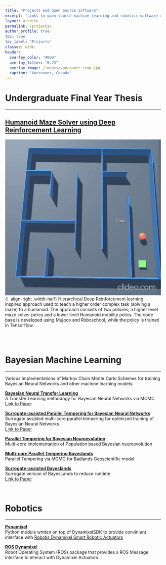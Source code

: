 ```yaml
---
title: "Projects and Open Source Software"
excerpt: "Links to open-source machine learning and robotics software repositories developed as part of research projects"
layout: archive
permalink: /projects/
author_profile: true
toc: true
toc_label: "Projects"
classes: wide
header:
  overlay_color: "#000"
  overlay_filter: "0.75"
  overlay_image: /images/vancouver_crop.jpg
  caption: "Vancouver, Canada"
---
```


# Undergraduate Final Year Thesis
---
## [Humanoid Maze Solver using Deep Reinforcement Learning](https://github.com/arpit-kapoor/RL-Humanoid)
![demo](/images/humanoid-final-crop.gif){: .align-right .width-half}
Hierarchical Deep Reinforcement learning inspired approach used to teach a higher order complex task (solving a maze) to a humanoid. The approach consists of two policies; a higher level maze solver policy and a lower level Humanoid mobility policy. The code base is developed using Mujoco and Roboschool, while the policy is trained in Tensorflow.

<br>

<br>

# Bayesian Machine Learning
---
Various implementations of Markov Chain Monte Carlo Schemes for training Bayesian Neural Networks and other machine learning models.

**[Bayesian Neural Transfer Learning](https://github.com/sydney-machine-learning/Bayesian-neural-transfer-learning)** <br>
A Transfer Learning methodogy for Bayesian Neural Networks via MCMC <br>
[Link to Paper](https://www.sciencedirect.com/science/article/abs/pii/S0925231219314213)

**[Surrogate-assisted Parallel Tempering for Bayesian Neural Networks](https://github.com/sydney-machine-learning/surrogate-assisted-parallel-tempering)** <br>
Surrogate assisted multi-core parallel tempering for optimized training of Bayesian Neural Networks <br>
[Link to Paper](https://www.sciencedirect.com/science/article/abs/pii/S0952197620301299)

**[Parallel Tempering for Bayesian Neuroevolution](https://github.com/sydney-machine-learning/evolutionary-pt)**<br>
Multi-core implementation of Population based Bayesian neuroevolution 

**[Multi-core Parallel Tempering Bayeslands](https://github.com/intelligentEarth/pt-Bayeslands)**<br>
Parallel Tempering via MCMC for Badlands Geoscientific model

**[Surrogate-assisted Bayeslands](https://github.com/intelligentEarth/surrogate-pt-Bayeslands)**<br>
Surrogate version of BayesLands to reduce runtime <br>
[Link to Paper](https://gmd.copernicus.org/articles/13/2959/2020/gmd-13-2959-2020.html)


<br>

# Robotics
---
**[Pynamixel](https://github.com/SRM-Team-Humanoid/pynamixel)** <br>
Python module written on top of DynamixelSDK to provide convinient interface with [Robotis Dynamixel Smart Robotic Actuators](http://www.robotis.us/dynamixel/)

**[ROS Dynamixel](https://github.com/SRM-Team-Humanoid/ros_dynamixel)** <br>
Robot Operating System (ROS) package that provides a ROS Message interface to interact with Dynamixel Actuators.